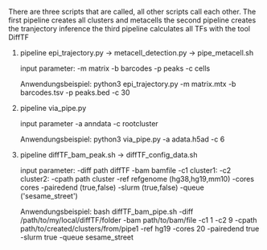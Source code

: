 There are three scripts that are called, all other scripts call each other.
The first pipeline creates all clusters and metacells
the second pipeline creates the tranjectory inference
the third pipeline calculates all TFs with the tool DiffTF

1. pipeline
   epi_trajectory.py -> metacell_detection.py -> pipe_metacell.sh
  
   input parameter:
     -m matrix
     -b barcodes
     -p peaks
     -c cells
    
   Anwendungsbeispiel:
     python3 epi_trajectory.py -m matrix.mtx -b barcodes.tsv -p peaks.bed -c 30
    
 2. pipeline
    via_pipe.py
    
    input parameter
      -a anndata
      -c rootcluster
  
    Anwendungsbeispiel:
      python3 via_pipe.py -a adata.h5ad -c 6
      
 3. pipeline
    diffTF_bam_peak.sh -> diffTF_config_data.sh
    
    input parameter:
      -diff path diffTF
      -bam bamfile
      -c1 cluster1:
      -c2 cluster2:
      -cpath path cluster
      -ref refgenome (hg38,hg19,mm10)
      -cores cores
      -pairedend (true,false)
      -slurm (true,false)
      -queue ('sesame_street')
      
    Anwendungsbeispiel:
      bash diffTF_bam_pipe.sh -diff /path/to/my/local/diffTF/folder -bam path/to/bam/file -c1 1 -c2 9 -cpath path/to/created/clusters/from/pipe1 -ref hg19 -cores 20 -pairedend true -slurm true -queue sesame_street
